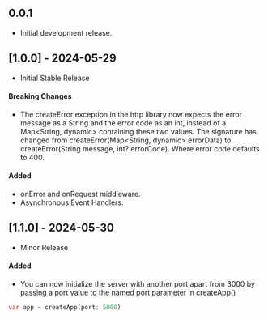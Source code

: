## 0.0.1

- Initial development release.

## [1.0.0] - 2024-05-29

- Initial Stable Release

#### Breaking Changes

- The createError exception in the http library now expects the error message as a String and the
  error code as an int, instead of a Map<String, dynamic> containing these two values. The signature
  has changed from createError(Map<String, dynamic> errorData) to createError(String message, int?
  errorCode). Where error code defaults to 400.

#### Added

- onError and onRequest middleware.
- Asynchronous Event Handlers.

## [1.1.0] - 2024-05-30

- Minor Release

#### Added

- You can now initialize the server with another port apart from 3000 by passing a port value to the
  named port parameter in createApp()

```dart
var app = createApp(port: 5000)
```
